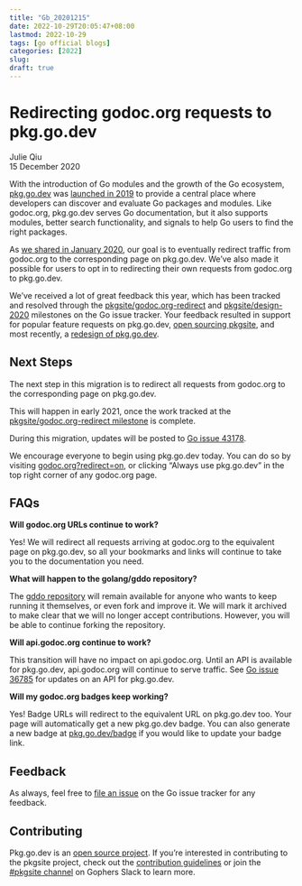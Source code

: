 ```yaml
---
title: "Gb_20201215"
date: 2022-10-29T20:05:47+08:00
lastmod: 2022-10-29
tags: [go official blogs]
categories: [2022]
slug:
draft: true
---
```

# Redirecting godoc.org requests to pkg.go.dev

Julie Qiu  
15 December 2020

With the introduction of Go modules and the growth of the Go ecosystem, [pkg.go.dev](https://pkg.go.dev/) was [launched in 2019](https://blog.golang.org/go.dev) to provide a central place where developers can discover and evaluate Go packages and modules. Like godoc.org, pkg.go.dev serves Go documentation, but it also supports modules, better search functionality, and signals to help Go users to find the right packages.

As [we shared in January 2020](https://blog.golang.org/pkg.go.dev-2020), our goal is to eventually redirect traffic from godoc.org to the corresponding page on pkg.go.dev. We’ve also made it possible for users to opt in to redirecting their own requests from godoc.org to pkg.go.dev.

We’ve received a lot of great feedback this year, which has been tracked and resolved through the [pkgsite/godoc.org-redirect](https://github.com/golang/go/milestone/157?closed=1) and [pkgsite/design-2020](https://github.com/golang/go/milestone/159?closed=1) milestones on the Go issue tracker. Your feedback resulted in support for popular feature requests on pkg.go.dev, [open sourcing pkgsite](https://blog.golang.org/pkgsite), and most recently, a [redesign of pkg.go.dev](https://blog.golang.org/pkgsite-redesign).

## Next Steps

The next step in this migration is to redirect all requests from godoc.org to the corresponding page on pkg.go.dev.

This will happen in early 2021, once the work tracked at the [pkgsite/godoc.org-redirect milestone](https://github.com/golang/go/milestone/157) is complete.

During this migration, updates will be posted to [Go issue 43178](https://go.dev/issue/43178).

We encourage everyone to begin using pkg.go.dev today. You can do so by visiting [godoc.org?redirect=on](https://godoc.org/?redirect=on), or clicking “Always use pkg.go.dev” in the top right corner of any godoc.org page.

## FAQs

**Will godoc.org URLs continue to work?**

Yes! We will redirect all requests arriving at godoc.org to the equivalent page on pkg.go.dev, so all your bookmarks and links will continue to take you to the documentation you need.

**What will happen to the golang/gddo repository?**

The [gddo repository](http://go.googlesource.com/gddo) will remain available for anyone who wants to keep running it themselves, or even fork and improve it. We will mark it archived to make clear that we will no longer accept contributions. However, you will be able to continue forking the repository.

**Will api.godoc.org continue to work?**

This transition will have no impact on api.godoc.org. Until an API is available for pkg.go.dev, api.godoc.org will continue to serve traffic. See [Go issue 36785](https://go.dev/issue/36785) for updates on an API for pkg.go.dev.

**Will my godoc.org badges keep working?**

Yes! Badge URLs will redirect to the equivalent URL on pkg.go.dev too. Your page will automatically get a new pkg.go.dev badge. You can also generate a new badge at [pkg.go.dev/badge](https://pkg.go.dev/badge) if you would like to update your badge link.

## Feedback

As always, feel free to [file an issue](https://go.dev/s/pkgsite-feedback) on the Go issue tracker for any feedback.

## Contributing

Pkg.go.dev is an [open source project](https://go.googlesource.com/pkgsite). If you’re interested in contributing to the pkgsite project, check out the [contribution guidelines](https://go.googlesource.com/pkgsite/+/refs/heads/master/CONTRIBUTING.md) or join the [#pkgsite channel](https://gophers.slack.com/messages/pkgsite) on Gophers Slack to learn more.
